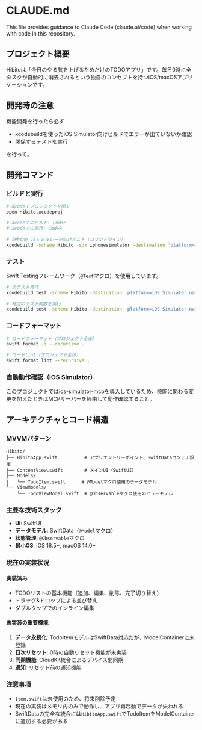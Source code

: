 # CLAUDE.md

This file provides guidance to Claude Code (claude.ai/code) when working with code in this repository.

## プロジェクト概要

Hibitoは「今日のやる気を上げるためだけのTODOアプリ」です。毎日0時に全タスクが自動的に消去されるという独自のコンセプトを持つiOS/macOSアプリケーションです。

## 開発時の注意
機能開発を行ったら必ず

- xcodebuildを使ったiOS Simulator向けビルドでエラーが出ていないか確認
- 関係するテストを実行

を行って。

## 開発コマンド

### ビルドと実行
```bash
# Xcodeでプロジェクトを開く
open Hibito.xcodeproj

# Xcodeでのビルド: Cmd+B
# Xcodeでの実行: Cmd+R

# iPhone 16シミュレータ向けビルド（コマンドライン）
xcodebuild -scheme Hibito -sdk iphonesimulator -destination 'platform=iOS Simulator,name=iPhone 16' build
```

### テスト
Swift Testingフレームワーク（`@Test`マクロ）を使用しています。

```bash
# 全テスト実行
xcodebuild test -scheme Hibito -destination 'platform=iOS Simulator,name=iPhone 16'

# 特定のテスト関数を実行
xcodebuild test -scheme Hibito -destination 'platform=iOS Simulator,name=iPhone 16' -only-testing:HibitoTests/DateExtensionsTests/testIsBeforeToday
```

### コードフォーマット
```bash
# コードフォーマット（プロジェクト全体）
swift format -i --recursive .

# コードlint（プロジェクト全体）
swift format lint --recursive .
```

### 自動動作確認（iOS Simulator）
このプロジェクトではios-simulator-mcpを導入しているため、機能に関わる変更を加えたときはMCPサーバーを経由して動作確認すること。

## アーキテクチャとコード構造

### MVVMパターン
```
Hibito/
├── HibitoApp.swift          # アプリエントリーポイント、SwiftDataコンテナ設定
├── ContentView.swift        # メインUI（SwiftUI）
├── Models/
│   └── TodoItem.swift      # @Modelマクロ使用のデータモデル
└── ViewModels/
    └── TodoViewModel.swift  # @Observableマクロ使用のビューモデル
```

### 主要な技術スタック
- **UI**: SwiftUI
- **データモデル**: SwiftData（`@Model`マクロ）
- **状態管理**: `@Observable`マクロ
- **最小OS**: iOS 18.5+, macOS 14.0+

### 現在の実装状況

#### 実装済み
- TODOリストの基本機能（追加、編集、削除、完了切り替え）
- ドラッグ&ドロップによる並び替え
- ダブルタップでのインライン編集

#### 未実装の重要機能
1. **データ永続化**: TodoItemモデルはSwiftData対応だが、ModelContainerに未登録
2. **日次リセット**: 0時の自動リセット機能が未実装
3. **同期機能**: CloudKit統合によるデバイス間同期
4. **通知**: リセット前の通知機能

### 注意事項
- `Item.swift`は未使用のため、将来削除予定
- 現在の実装はメモリ内のみで動作し、アプリ再起動でデータが失われる
- SwiftDataの完全な統合には`HibitoApp.swift`でTodoItemをModelContainerに追加する必要がある
